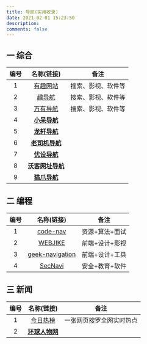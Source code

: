 ```yaml
---
title: 导航(实用收录)
date: 2021-02-01 15:23:50
description: 
comments: false
---
```

## 一 综合

| 编号 |                 名称(链接)                  |        备注        |
| :--: | :-----------------------------------------: | :----------------: |
|  1   |       [有趣网站](https://ifun.cool/)        | 搜索、影视、软件等 |
|  2   |        [趣导航](https://qssily.com/)        | 搜索、影视、软件等 |
|  3   |       [万有导航](http://wanyouw.com/)       | 搜索、影视、软件等 |
|  4   |     [**小呆导航**](https://webjike.com)     |                    |
|  5   |      [**龙轩导航**](http://ilxdh.com/)      |                    |
|  6   |  [**老司机导航**](http://www.giffox.com/)   |                    |
|  7   |   [**优设导航**](https://hao.uisdc.com/)    |                    |
|  8   | [**沃客网址导航**](http://www.waysto.work/) |                    |
|  9   |    [**猫爪导航**](https://www.v2fy.com/)    |                    |

## 二 编程

| 编号 |                    名称(链接)                    |      备注      |
| :--: | :----------------------------------------------: | :------------: |
|  1   |       [code-nav](https://www.code-nav.cn/)       | 资源+算法+面试 |
|  2   |          [WEBJIKE](http://webjike.com/)          | 前端+设计+影视 |
|  3   | [geek-navigation]([http://navigation.zcbing.cn]) | 前端+设计+工具 |
|  4   |   [SecNavi](https://www.coco413.com/navi.html)   | 安全+教育+软件 |



## 三 新闻

| 编号 |                名称(链接)                |           备注           |
| :--: | :--------------------------------------: | :----------------------: |
|  1   |    [今日热榜](https://tophub.today/)     | 一张网页搜罗全网实时热点 |
|  2   | [**环球人物网**](http://www.hqrw.com.cn) |                          |
